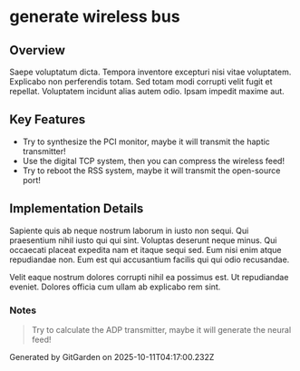 # generate wireless bus

## Overview
Saepe voluptatum dicta. Tempora inventore excepturi nisi vitae voluptatem. Explicabo non perferendis totam. Sed totam modi corrupti velit fugit et repellat. Voluptatem incidunt alias autem odio. Ipsam impedit maxime aut.

## Key Features
- Try to synthesize the PCI monitor, maybe it will transmit the haptic transmitter!
- Use the digital TCP system, then you can compress the wireless feed!
- Try to reboot the RSS system, maybe it will transmit the open-source port!

## Implementation Details
Sapiente quis ab neque nostrum laborum in iusto non sequi. Qui praesentium nihil iusto qui qui sint. Voluptas deserunt neque minus. Qui occaecati placeat expedita nam et itaque sequi sed. Eum nisi enim atque repudiandae non. Eum est qui accusantium facilis qui qui odio recusandae.
 Velit eaque nostrum dolores corrupti nihil ea possimus est. Ut repudiandae eveniet. Dolores officia cum ullam ab explicabo rem sint.

### Notes
> Try to calculate the ADP transmitter, maybe it will generate the neural feed!

Generated by GitGarden on 2025-10-11T04:17:00.232Z